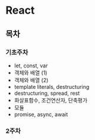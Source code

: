 <div>
  <h1>React</h1>
  <h2>목차</h2>
  <h3>기초주차</h3>
  <ul>
    <li>let, const, var</li>
    <li>객체와 배열 (1)</li>
    <li>객체와 배열 (2)</li>
    <li>template literals, destructuring</li>
    <li>destructuring, spread, rest</li>
    <li>화살표함수, 조건연산자, 단축평가</li>
    <li>모듈</li>
    <li>promise, async, await</li>
  </ul>
  <h3>2주차</h3>
  <ul>
  </ul>
</div>
